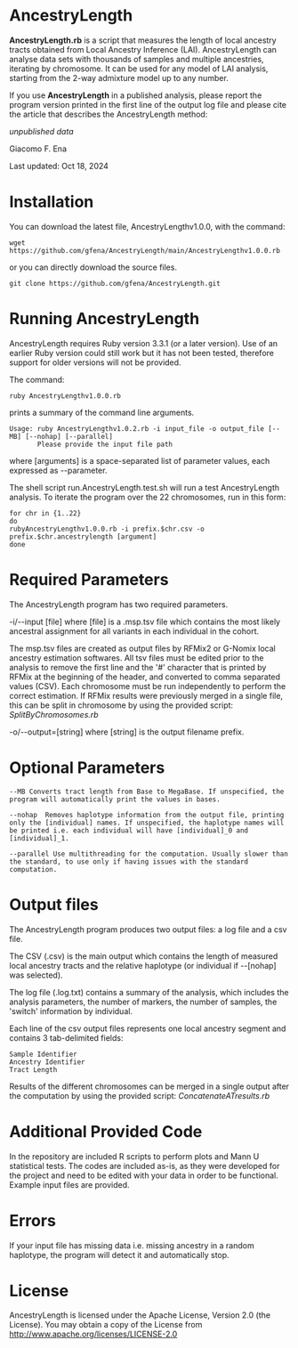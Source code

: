 # AncestryLength

**AncestryLength.rb** is a script that measures the length of local ancestry tracts obtained from Local Ancestry Inference (LAI). AncestryLength can analyse data sets with thousands of samples and multiple ancestries, iterating by chromosome. It can be used for any model of LAI analysis, starting from the 2-way admixture model up to any number.

If you use **AncestryLength** in a published analysis, please report the program version printed in the first line of the output log file and please cite the article that describes the AncestryLength method:

  *unpublished data*

Giacomo F. Ena

Last updated: Oct 18, 2024

# Installation

You can download the latest file, AncestryLengthv1.0.0, with the command:

 ```wget https://github.com/gfena/AncestryLength/main/AncestryLengthv1.0.0.rb```

or you can directly download the source files.

```git clone https://github.com/gfena/AncestryLength.git```

# Running AncestryLength

AncestryLength requires Ruby version 3.3.1 (or a later version). Use of an earlier Ruby version could still work but it has not been tested, therefore support for older versions will not be provided.

The command:

```ruby AncestryLengthv1.0.0.rb```

prints a summary of the command line arguments.

```
Usage: ruby AncestryLengthv1.0.2.rb -i input_file -o output_file [--MB] [--nohap] [--parallel]
       Please provide the input file path
```

where [arguments] is a space-separated list of parameter values, each expressed as --parameter.

The shell script run.AncestryLength.test.sh will run a test AncestryLength analysis.
To iterate the program over the 22 chromosomes, run in this form:

```
for chr in {1..22}
do
rubyAncestryLengthv1.0.0.rb -i prefix.$chr.csv -o prefix.$chr.ancestrylength [argument]
done
```

# Required Parameters

The AncestryLength program has two required parameters.

   -i/--input [file] where [file] is a .msp.tsv file which contains the most likely ancestral assignment for all variants in each individual in the cohort. 
   
   The msp.tsv files are created as output files by RFMix2 or G-Nomix local ancestry estimation softwares.
   All tsv files must be edited prior to the analysis to remove the first line and the '#' character that is printed by RFMix at the beginning of the header, and converted to comma separated values (CSV).
   Each chromosome must be run independently to perform the correct estimation. If RFMix results were previously merged in a single file, this can be split in chromosome by using the provided script: _SplitByChromosomes.rb_

   -o/--output=[string] where [string] is the output filename prefix.

# Optional Parameters

    --MB Converts tract length from Base to MegaBase. If unspecified, the program will automatically print the values in bases.
    
    --nohap  Removes haplotype information from the output file, printing only the [individual] names. If unspecified, the haplotype names will be printed i.e. each individual will have [individual]_0 and [individual]_1.
    
    --parallel Use multithreading for the computation. Usually slower than the standard, to use only if having issues with the standard computation.

# Output files

The AncestryLength program produces two output files: a log file and a csv file.

The CSV (.csv) is the main output which contains the length of measured local ancestry tracts and the relative haplotype (or individual if --[nohap] was selected).
   
The log file (.log.txt) contains a summary of the analysis, which includes the analysis parameters, the number of markers, the number of samples, the 'switch' information by individual.

Each line of the csv output files represents one local ancestry segment and contains 3 tab-delimited fields:

    Sample Identifier
    Ancestry Identifier
    Tract Length

Results of the different chromosomes can be merged in a single output after the computation by using the provided script: _ConcatenateATresults.rb_

# Additional Provided Code
In the repository are included R scripts to perform plots and Mann U statistical tests. The codes are included as-is, as they were developed for the project and need to be edited with your data in order to be functional. Example input files are provided.

# Errors
If your input file has missing data i.e. missing ancestry in a random haplotype, the program will detect it and automatically stop.

# License

AncestryLength is licensed under the Apache License, Version 2.0 (the License). You may obtain a copy of the License from http://www.apache.org/licenses/LICENSE-2.0
